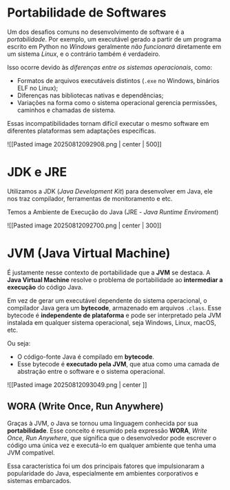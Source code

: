 # Portabilidade de Softwares

Um dos desafios comuns no desenvolvimento de software é a *portabilidade*. Por exemplo, um executável gerado a partir de um programa escrito em Python no *Windows* geralmente *não funcionará* diretamente em um sistema *Linux*, e o contrário também é verdadeiro.

Isso ocorre devido às *diferenças entre os sistemas operacionais*, como:

- Formatos de arquivos executáveis distintos (`.exe` no Windows, binários ELF no Linux);
- Diferenças nas bibliotecas nativas e dependências;
- Variações na forma como o sistema operacional gerencia permissões, caminhos e chamadas de sistema.

Essas incompatibilidades tornam difícil executar o mesmo software em diferentes plataformas sem adaptações específicas.

![[Pasted image 20250812092908.png | center | 500]]

# JDK e JRE

Utilizamos a JDK (*Java Development Kit*) para desenvolver em Java, ele nos traz compilador, ferramentas de monitoramento e etc.

Temos a Ambiente de Execução do Java (JRE - *Java Runtime Enviroment*)

![[Pasted image 20250812092700.png | center | 300]]


# JVM (Java Virtual Machine)

É justamente nesse contexto de portabilidade que a **JVM** se destaca. A **Java Virtual Machine** resolve o problema de portabilidade ao **intermediar a execução** do código Java.

Em vez de gerar um executável dependente do sistema operacional, o compilador Java gera um **bytecode**, armazenado em arquivos `.class`. Esse bytecode é **independente de plataforma** e pode ser interpretado pela JVM instalada em qualquer sistema operacional,  seja Windows, Linux, macOS, etc.

Ou seja:

- O código-fonte Java é compilado em **bytecode**.
- Esse bytecode é **executado pela JVM**, que atua como uma camada de abstração entre o software e o sistema operacional.

![[Pasted image 20250812093049.png | center ]]

## WORA (Write Once, Run Anywhere)

Graças à JVM, o Java se tornou uma linguagem conhecida por sua **portabilidade**. Esse conceito é resumido pela expressão **WORA**, _Write Once, Run Anywhere_, que significa que o desenvolvedor pode escrever o código uma única vez e executá-lo em qualquer ambiente que tenha uma JVM compatível.

Essa característica foi um dos principais fatores que impulsionaram a popularidade do Java, especialmente em ambientes corporativos e sistemas embarcados.